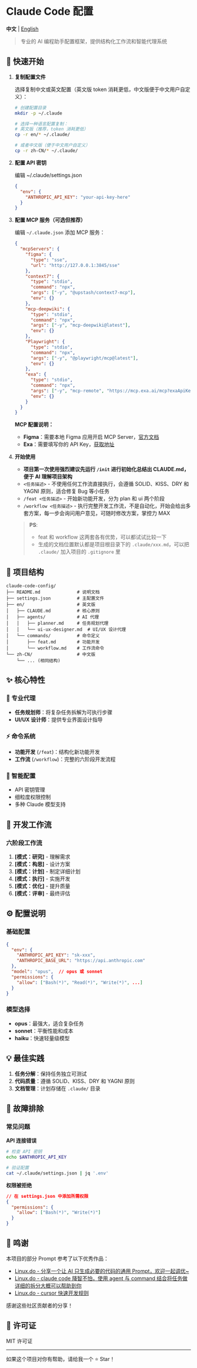 # Claude Code 配置

**中文** | [English](README_EN.md)

> 专业的 AI 编程助手配置框架，提供结构化工作流和智能代理系统

## 🚀 快速开始

1. **复制配置文件**

   选择复制中文或英文配置（英文版 token 消耗更低，中文版便于中文用户自定义）：

   ```bash
   # 创建配置目录
   mkdir -p ~/.claude

   # 选择一种语言配置复制：
   # 英文版（推荐，token 消耗更低）
   cp -r en/* ~/.claude/

   # 或者中文版（便于中文用户自定义）
   cp -r zh-CN/* ~/.claude/
   ```

2. **配置 API 密钥**

   编辑 ~/.claude/settings.json

   ```json
   {
     "env": {
       "ANTHROPIC_API_KEY": "your-api-key-here"
     }
   }
   ```

3. **配置 MCP 服务（可选但推荐）**

   编辑 `~/.claude.json` 添加 MCP 服务：

   ```json
   {
     "mcpServers": {
       "figma": {
         "type": "sse",
         "url": "http://127.0.0.1:3845/sse"
       },
       "context7": {
         "type": "stdio",
         "command": "npx",
         "args": ["-y", "@upstash/context7-mcp"],
         "env": {}
       },
       "mcp-deepwiki": {
         "type": "stdio",
         "command": "npx",
         "args": ["-y", "mcp-deepwiki@latest"],
         "env": {}
       },
       "Playwright": {
         "type": "stdio",
         "command": "npx",
         "args": ["-y", "@playwright/mcp@latest"],
         "env": {}
       },
       "exa": {
         "type": "stdio",
         "command": "npx",
         "args": ["-y", "mcp-remote", "https://mcp.exa.ai/mcp?exaApiKey=your-api-key-here"],
         "env": {}
       }
     }
   }
   ```

   **MCP 配置说明：**

   - **Figma**：需要本地 Figma 应用开启 MCP Server，[官方文档](https://help.figma.com/hc/en-us/articles/32132100833559-Guide-to-the-Dev-Mode-MCP-Server)
   - **Exa**：需要填写你的 API Key，[获取地址](https://dashboard.exa.ai/api-keys)

4. **开始使用**

   - **项目第一次使用强烈建议先运行 `/init` 进行初始化总结出 CLAUDE.md，便于 AI 理解项目架构**
   - `<任务描述>` - 不使用任何工作流直接执行，会遵循 SOLID、KISS、DRY 和 YAGNI 原则，适合修复 Bug 等小任务
   - `/feat <任务描述>` - 开始新功能开发，分为 plan 和 ui 两个阶段
   - `/workflow <任务描述>` - 执行完整开发工作流，不是自动化，开始会给出多套方案，每一步会询问用户意见，可随时修改方案，掌控力 MAX

   > **PS**:
   >
   > - feat 和 workflow 这两套各有优势，可以都试试比较一下
   > - 生成的文档位置默认都是项目根目录下的 `.claude/xxx.md`，可以把 `.claude/` 加入项目的 `.gitignore` 里

## 📁 项目结构

```
claude-code-config/
├── README.md              # 说明文档
├── settings.json          # 主配置文件
├── en/                    # 英文版
│   ├── CLAUDE.md          # 核心原则
│   ├── agents/            # AI 代理
│   │   ├── planner.md     # 任务规划代理
│   │   └── ui-ux-designer.md  # UI/UX 设计代理
│   └── commands/          # 命令定义
│       ├── feat.md        # 功能开发
│       └── workflow.md    # 工作流命令
└── zh-CN/                 # 中文版
    └── ... (相同结构)
```

## ✨ 核心特性

### 🤖 专业代理

- **任务规划师**：将复杂任务拆解为可执行步骤
- **UI/UX 设计师**：提供专业界面设计指导

### ⚡ 命令系统

- **功能开发** (`/feat`)：结构化新功能开发
- **工作流** (`/workflow`)：完整的六阶段开发流程

### 🔧 智能配置

- API 密钥管理
- 细粒度权限控制
- 多种 Claude 模型支持

## 🎯 开发工作流

### 六阶段工作流

1. **[模式：研究]** - 理解需求
2. **[模式：构思]** - 设计方案
3. **[模式：计划]** - 制定详细计划
4. **[模式：执行]** - 实施开发
5. **[模式：优化]** - 提升质量
6. **[模式：评审]** - 最终评估

## ⚙️ 配置说明

### 基础配置

```json
{
  "env": {
    "ANTHROPIC_API_KEY": "sk-xxx",
    "ANTHROPIC_BASE_URL": "https://api.anthropic.com"
  },
  "model": "opus",  // opus 或 sonnet
  "permissions": {
    "allow": ["Bash(*)", "Read(*)", "Write(*)", ...]
  }
}
```

### 模型选择

- **opus**：最强大，适合复杂任务
- **sonnet**：平衡性能和成本
- **haiku**：快速轻量级模型

## 💡 最佳实践

1. **任务分解**：保持任务独立可测试
2. **代码质量**：遵循 SOLID、KISS、DRY 和 YAGNI 原则
3. **文档管理**：计划存储在 `.claude/` 目录

## 🔧 故障排除

### 常见问题

**API 连接错误**

```bash
# 检查 API 密钥
echo $ANTHROPIC_API_KEY

# 验证配置
cat ~/.claude/settings.json | jq '.env'
```

**权限被拒绝**

```json
// 在 settings.json 中添加所需权限
{
  "permissions": {
    "allow": ["Bash(*)", "Write(*)"]
  }
}
```

## 🙏 鸣谢

本项目的部分 Prompt 参考了以下优秀作品：

- [Linux.do - 分享一个让 AI 只生成必要的代码的通用 Prompt，欢迎一起调优~](https://linux.do/t/topic/830802)
- [Linux.do - claude code 降智不怕，使用 agent 与 command 结合将任务做详细的拆分大概可以帮助到你](https://linux.do/t/topic/815230)
- [Linux.do - cursor 快速开发规则](https://linux.do/t/topic/697566)

感谢这些社区贡献者的分享！

## 📄 许可证

MIT 许可证

---

如果这个项目对你有帮助，请给我一个 ⭐️ Star！
